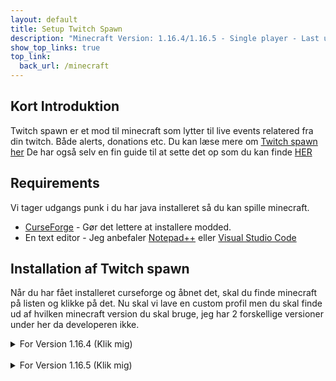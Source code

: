 ```yaml
---
layout: default
title: Setup Twitch Spawn
description: "Minecraft Version: 1.16.4/1.16.5 - Single player - Last updated: 11/04/2021"
show_top_links: true
top_link:
  back_url: /minecraft
---
```


## Kort Introduktion

Twitch spawn er et mod til minecraft som lytter til live events relatered fra din twitch. Både alerts, donations etc. Du kan læse mere om <a href="https://igoodie.gitbook.io/twitchspawn/" target="_blank">Twitch spawn her</a>
De har også selv en fin guide til at sette det op som du kan finde <a href="https://igoodie.gitbook.io/twitchspawn/basics/getting-started" target="_blank">HER</a>

## Requirements

Vi tager udgangs punk i du har java installeret så du kan spille minecraft.

- <a href="https://curseforge.overwolf.com/" target="_blank">CurseForge</a> - Gør det lettere at installere modded.
- En text editor - Jeg anbefaler <a href="https://notepad-plus-plus.org/downloads/" target="_blank">Notepad++</a> eller <a href="https://code.visualstudio.com/" target="_blank">Visual Studio Code</a>

## Installation af Twitch spawn

Når du har fået installeret curseforge og åbnet det, skal du finde minecraft på listen og klikke på det.
Nu skal vi lave en custom profil men du skal finde ud af hvilken minecraft version du skal bruge, jeg har 2 forskellige versioner under her da developeren ikke.

<details>
<summary>For Version 1.16.4 (Klik mig)</summary>

Du klikker og laver custom profilen til minecraft version 1.16.4 og seneste forge version.<br>
Du kan kalde den hvad du vil.

Når det så er gjort og den er installeret osv, skal du klikke ind på selve profilen og ikke klik spil/play endu.

I højre side ser du en puzzle peice hvor der står add more content, klik den.<br>
Nu skal du så søge efter: **"TwitchSpawn"**<br>
Og så klikker du indstaller.
</details><br>

<details>
<summary>For Version 1.16.5 (Klik mig)</summary>
</details>
